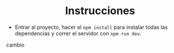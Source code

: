 # <center> Instrucciones

- Entrar al proyecto, hacer el `npm install` para instalar todas las dependencias y correr el servidor con `npm run dev`.


cambio
